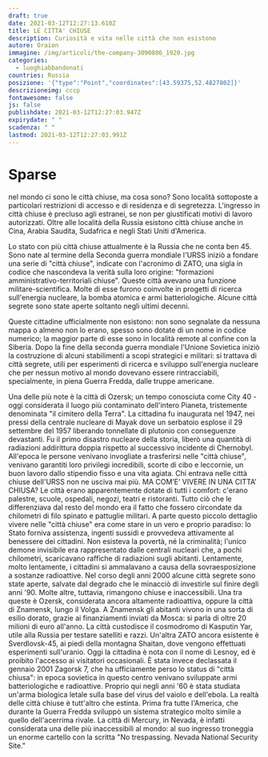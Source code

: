 ```yaml
---
draft: true
date: 2021-03-12T12:27:13.610Z
title: LE CITTA' CHIUSE
description: Curiosità e vita nelle città che non esistono
autore: Oraion
immagine: /img/articoli/the-company-3090806_1920.jpg
categories:
  - luoghiabbandonati
countries: Russia
posizione: '{"type":"Point","coordinates":[43.59375,52.4827802]}'
descrizioneimg: cccp
fontawesome: false
js: false
publishdate: 2021-03-12T12:27:03.947Z
expirydate: " "
scadenza: " "
lastmod: 2021-03-12T12:27:03.991Z
---
```

<h1> Sparse </h1> nel mondo ci sono le città chiuse, ma cosa sono?  Sono località sottoposte a particolari restrizioni di accesso e di residenza e di segretezza. L'ingresso in città chiuse è precluso agli estranei, se non per giustificati motivi di lavoro autorizzati.
Oltre alle località della Russia esistono città chiuse anche in Cina, Arabia Saudita, Sudafrica e negli Stati Uniti d'America.

Lo stato con più città chiuse attualmente è la Russia che ne conta ben 45. Sono nate al termine della Seconda guerra mondiale l'URSS iniziò a fondare una serie di "città chiuse", indicate con l'acronimo di ZATO, una sigla in codice che nascondeva la verità sulla loro origine: "formazioni amministrativo-territoriali chiuse". Queste città avevano una funzione militare-scientifica. Molte di esse furono coinvolte in progetti di ricerca sull'energia nucleare, la bomba atomica e armi batteriologiche. Alcune città segrete sono state aperte soltanto negli ultimi decenni.

Queste cittadine ufficialmente non esistono: non sono segnalate da nessuna mappa o almeno non lo erano, spesso sono dotate di un nome in codice numerico; la maggior parte di esse sono in località remote al confine con la Siberia.
Dopo la fine della seconda guerra mondiale l'Unione Sovietica iniziò la costruzione di alcuni stabilimenti a scopi strategici e militari: si trattava di città segrete, utili per esperimenti di ricerca e sviluppo sull'energia nucleare che per nessun motivo al mondo dovevano essere rintracciabili, specialmente, in piena Guerra Fredda, dalle truppe americane. 

Una delle più note è la città di Ozersk; un tempo conosciuta come City 40 - oggi considerata il luogo più contaminato dell'intero Pianeta, tristemente denominata "il cimitero della Terra".
La cittadina fu inaugurata nel 1947, nei pressi della centrale nucleare di Mayak dove un serbatoio esplose il 29 settembre del 1957 liberando tonnellate di plutonio con conseguenze devastanti.
Fu il primo disastro nucleare della storia, liberò una quantità di radiazioni addirittura doppia rispetto al successivo incidente di Chernobyl. 
All'epoca le persone venivano invogliate a trasferirsi nelle "città chiuse", venivano garantiti loro privilegi incredibili, scorte di cibo e leccornie, un buon lavoro dallo stipendio fisso e una vita agiata. Chi entrava nelle città chiuse dell'URSS non ne usciva mai più.
MA COM’E’ VIVERE IN UNA CITTA’ CHIUSA?
Le città erano apparentemente dotate di tutti i comfort: c'erano palestre, scuole, ospedali, negozi, teatri e ristoranti.
Tutto ciò che le differenziava dal resto del mondo era il fatto che fossero circondate da chilometri di filo spinato e pattuglie militari.
A parte questo piccolo dettaglio vivere nelle "città chiuse" era come stare in un vero e proprio paradiso: lo Stato forniva assistenza, ingenti sussidi e provvedeva attivamente al benessere dei cittadini.
Non esisteva la povertà, né la criminalità; l'unico demone invisibile era rappresentato dalle centrali nucleari che, a pochi chilometri, scaricavano raffiche di radiazioni sugli abitanti. Lentamente, molto lentamente, i cittadini si ammalavano a causa della sovraesposizione a sostanze radioattive.
Nel corso degli anni 2000 alcune città segrete sono state aperte, salvate dal degrado che le minacciò di investirle sul finire degli anni '90. Molte altre, tuttavia, rimangono chiuse e inaccessibili. Una tra queste è Ozersk, considerata ancora altamente radioattiva, oppure la città di Znamensk, lungo il Volga.
A Znamensk gli abitanti vivono in una sorta di esilio dorato, grazie ai finanziamenti inviati da Mosca: si parla di oltre 20 milioni di euro all'anno. La città custodisce il cosmodromo di Kasputin Yar, utile alla Russia per testare satelliti e razzi. Un'altra ZATO ancora esistente è Sverdlovsk-45, ai piedi della montagna Shaitan, dove vengono effettuati esperimenti sull'uranio.
Oggi la cittadina è nota con il nome di Lesnoy, ed è proibito l'accesso ai visitatori occasionali.
È stata invece declassata il gennaio 2001 Zagorsk 7, che ha ufficiamente perso lo status di "città chiusa": in epoca sovietica in questo centro venivano sviluppate armi batteriologiche e radioattive. Proprio qui negli anni '60 è stata studiata un'arma biologica letale sulla base del virus del vaiolo e dell'ebola.
La realtà delle città chiuse è tutt'altro che estinta. Prima fra tutte l'America, che durante la Guerra Fredda sviluppò un sistema strategico molto simile a quello dell'acerrima rivale.
La città di Mercury, in Nevada, è infatti considerata una delle più inaccessibili al mondo: al suo ingresso troneggia un enorme cartello con la scritta "No trespassing. Nevada National Security Site."
